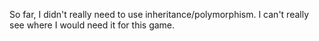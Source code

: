 So far, I didn't really need to use inheritance/polymorphism.
I can't really see where I would need it for this game.
